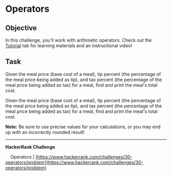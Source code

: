 # Operators

## Objective

In this challenge, you'll work with arithmetic operators. Check out the [Tutorial](https://www.hackerrank.com/challenges/30-operators/tutorial) tab for learning materials and an instructional video!

## Task

Given the meal price (base cost of a meal), tip percent (the percentage of the meal price being added as tip), and tax percent (the percentage of the meal price being added as tax) for a meal, find and print the meal's total cost.

Given the meal price (base cost of a meal), tip percent (the percentage of the meal price being added as tip), and tax percent (the percentage of the meal price being added as tax) for a meal, find and print the meal's total cost.

**Note:** Be sure to use precise values for your calculations, or you may end up with an incorrectly rounded result!

---

**HackerRank Challenge** &#10;

&nbsp;&nbsp;&nbsp;&nbsp;Operators | [https://www.hackerrank.com/challenges/30-operators/problem](https://www.hackerrank.com/challenges/30-operators/problem)
